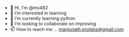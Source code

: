 - 👋 Hi, I’m @ms482
- 👀 I’m interested in learning
- 🌱 I’m currently learning python
- 💞️ I’m looking to collaborate on improving
- 📫 How to reach me ... manjunath.prolabs@gmail.com

<!---
ms482/ms482 is a ✨ special ✨ repository because its `README.md` (this file) appears on your GitHub profile.
You can click the Preview link to take a look at your changes.
--->
